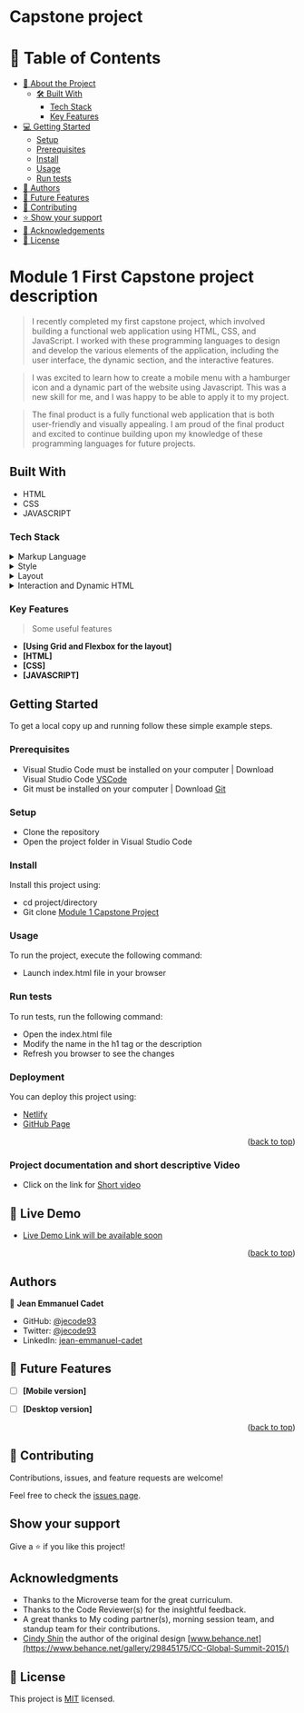 # Capstone project


# 📗 Table of Contents

- [📖 About the Project](#about-project)
  - [🛠 Built With](#built-with)
    - [Tech Stack](#tech-stack)
    - [Key Features](#key-features)
- [💻 Getting Started](#getting-started)
  - [Setup](#setup)
  - [Prerequisites](#prerequisites)
  - [Install](#install)
  - [Usage](#usage)
  - [Run tests](#run-tests)
- [👥 Authors](#authors)
- [🔭 Future Features](#future-features)
- [🤝 Contributing](#contributing)
- [⭐️ Show your support](#support)
- [🙏 Acknowledgements](#acknowledgements)
- [📝 License](#license)



# Module 1 First Capstone project description

> I recently completed my first capstone project, which involved building a functional web application using HTML, CSS, and JavaScript. I worked with these programming languages to design and develop the various elements of the application, including the user interface, the dynamic section, and the interactive features.

> I was excited to learn how to create a mobile menu with a hamburger icon and a dynamic part of the website using Javascript. This was a new skill for me, and I was happy to be able to apply it to my project.

> The final product is a fully functional web application that is both user-friendly and visually appealing. I am proud of the final product and excited to continue building upon my knowledge of these programming languages for future projects.


## Built With

- HTML
- CSS
- JAVASCRIPT

### Tech Stack <a name="tech-stack"></a>

> 

<details>
  <summary>Markup Language</summary>
  <ul>
    <li><a href="https://developer.mozilla.org/en-US/docs/Web/HTML">HTML</a></li>
  </ul>
</details>

<details>
<summary>Style</summary>
  <ul>
    <li><a href="https://developer.mozilla.org/en-US/docs/Web/CSS">CSS</a></li>
  </ul>
</details>

<details>
<summary>Layout</summary>
  <ul>
    <li><a href="https://developer.mozilla.org/en-US/docs/Learn/CSS/CSS_layout/Grids">Grid</a></li>
    <li><a href="https://developer.mozilla.org/en-US/docs/Learn/CSS/CSS_layout/Flexbox">Flexbox</a></li>
  </ul>
</details>

<details>
<summary>Interaction and Dynamic HTML</summary>
  <ul>
    <li><a href="https://developer.mozilla.org/en-US/docs/Learn/JavaScript">Javascript</a></li>
  </ul>
</details>

### Key Features <a name="key-features"></a>

> Some useful features

- **[Using Grid and Flexbox for the layout]**
- **[HTML]**
- **[CSS]**
- **[JAVASCRIPT]**


<!-- LIVE DEMO -->

## Getting Started

To get a local copy up and running follow these simple example steps.

### Prerequisites
- Visual Studio Code must be installed on your computer | Download Visual Studio Code [VSCode](https://code.visualstudio.com/)
- Git must be installed on your computer | Download [Git](https://git-scm.com/downloads)

### Setup
- Clone the repository
- Open the project folder in Visual Studio Code

### Install

Install this project using:

- cd project/directory
- Git clone [Module 1 Capstone Project](https://github.com/jecode93/first-module-capstone-project.git)

### Usage

To run the project, execute the following command:

- Launch index.html file in your browser


### Run tests

To run tests, run the following command:

- Open the index.html file
- Modify the name in the h1 tag or the description
- Refresh you browser to see the changes

### Deployment

You can deploy this project using:

- [Netlify](https://www.netlify.com/)
- [GitHub Page](https://pages.github.com/)

<p align="right">(<a href="#readme-top">back to top</a>)</p>

### Project documentation and short descriptive Video

- Click on the link for [Short video](https://www.loom.com/share/023a8b7c06d44473acfe5079efe04975?sid=bbc06854-132d-4726-b26f-2a178992ad75)

<!-- LIVE DEMO -->

## 🚀 Live Demo <a name="live-demo"></a>

- [Live Demo Link will be available soon]()

<p align="right">(<a href="#readme-top">back to top</a>)</p>


## Authors


👤 **Jean Emmanuel Cadet**

- GitHub: [@jecode93](https://github.com/jecode93)
- Twitter: [@jecode93](https://twitter.com/jecode93)
- LinkedIn: [jean-emmanuel-cadet](https://www.linkedin.com/in/jean-emmanuel-cadet/)


<!-- FUTURE FEATURES -->

## 🔭 Future Features <a name="future-features"></a>

- [ ] **[Mobile version]**
- [ ] **[Desktop version]**


<p align="right">(<a href="#readme-top">back to top</a>)</p>



## 🤝 Contributing

Contributions, issues, and feature requests are welcome!

Feel free to check the [issues page](../../issues/).

## Show your support

Give a ⭐️ if you like this project!

## Acknowledgments

- Thanks to the Microverse team for the great curriculum.
- Thanks to the Code Reviewer(s) for the insightful feedback.
- A great thanks to My coding partner(s), morning session team, and standup team for their contributions.
- [Cindy Shin](https://www.behance.net/adagio07) the author of the original design [www.behance.net](https://www.behance.net/gallery/29845175/CC-Global-Summit-2015/)

## 📝 License

This project is [MIT](./LICENSE.md) licensed.
